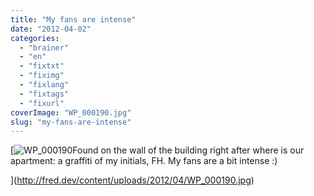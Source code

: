 ```yaml
---
title: "My fans are intense"
date: "2012-04-02"
categories: 
  - "brainer"
  - "en"
  - "fixtxt"
  - "fiximg"
  - "fixlang"
  - "fixtags"
  - "fixurl"
coverImage: "WP_000190.jpg"
slug: "my-fans-are-intense"
---
```


[![](images/WP_000190.jpg "WP_000190")Found on the wall of the building right after where is our apartment: a graffiti of my initials, FH. My fans are a bit intense :)

](http://fred.dev/content/uploads/2012/04/WP_000190.jpg)
